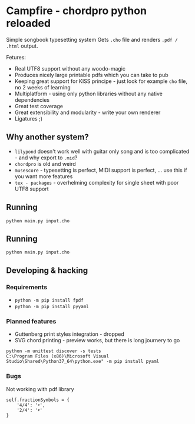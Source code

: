 # Campfire - chordpro python reloaded

Simple songbook typesetting system
Gets `.cho` file and renders `.pdf / .html` output.


Fetures:
* Real UTF8 support without any woodo-magic
* Produces nicely large printable pdfs which you can take to pub
* Keeping great support for KISS principe - just look for example `cho` file, no 2 weeks of learning
* Multiplatform - using only python libraries without any native dependencies
* Great test coverage
* Great extensibility and modularity - write your own renderer
* Ligatures ;)

## Why another system?
* `lilypond` doesn't work well with guitar only song and is too complicated - and why export to `.mid`?
* `chordpro` is old and weird
* `musescore` - typesetting is perfect, MIDI support is perfect, ... use this if you want more features
* `tex - packages` - overhelming complexity for single sheet with poor UTF8 support 


## Running
`python main.py input.cho`

## Running
`python main.py input.cho`

## Developing & hacking
### Requirements
* `python -m pip install fpdf`
* `python -m pip install pyyaml`

### Planned features
* Guttenberg print styles integration - dropped
* SVG chord printing - preview works, but there is long journery to go

```
python -m unittest discover -s tests
C:\Program Files (x86)\Microsoft Visual Studio\Shared\Python37_64\python.exe" -m pip install pyaml
```

### Bugs
Not working with pdf library 
```
self.fractionSymbols = {
    '4/4': '𝄴',
    '2/4': '𝄵'
}
```

